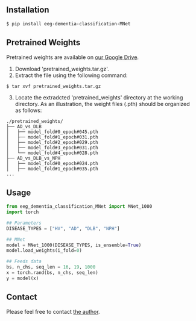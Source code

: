 ## Installation
``` bash
$ pip install eeg-dementia-classification-MNet
```

## Pretrained Weights
Pretrained weights are available on [our Google Drive](https://drive.google.com/file/d/1QZYlEtcd4Szf5K55cNrSxalHcW6UjkaF/view?usp=sharing).
1. Download 'pretrained_weights.tar.gz'.
2. Extract the file using the following command:
``` bash
$ tar xvf pretrained_weights.tar.gz
```
3. Locate the extradcted 'pretrained_weights' directory at the working directory. As an illustration, the weight files (.pth) should be organized as follows:
```
./pretrained_weights/
├── AD_vs_DLB
│   ├── model_fold#0_epoch#045.pth
│   ├── model_fold#1_epoch#031.pth
│   ├── model_fold#2_epoch#029.pth
│   ├── model_fold#3_epoch#031.pth
│   └── model_fold#4_epoch#028.pth
├── AD_vs_DLB_vs_NPH
│   ├── model_fold#0_epoch#024.pth
│   ├── model_fold#1_epoch#035.pth
...
```

## Usage
``` python
from eeg_dementia_classification_MNet import MNet_1000
import torch

## Parameters
DISEASE_TYPES = ["HV", "AD", "DLB", "NPH"]

## MNet
model = MNet_1000(DISEASE_TYPES, is_ensemble=True)
model.load_weights(i_fold=0)

## Feeds data
bs, n_chs, seq_len = 16, 19, 1000
x = torch.rand(bs, n_chs, seq_len)
y = model(x)
```

## Contact
Please feel free to contact [the author](mailto:ywata1989@gmail.com).
